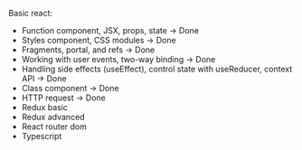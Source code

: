 Basic react:
- Function component, JSX, props, state → Done
- Styles component, CSS modules → Done
- Fragments, portal, and refs → Done
- Working with user events, two-way binding → Done
- Handling side effects (useEffect), control state with useReducer, context API → Done
- Class component → Done
- HTTP request → Done
- Redux basic
- Redux advanced
- React router dom
- Typescript